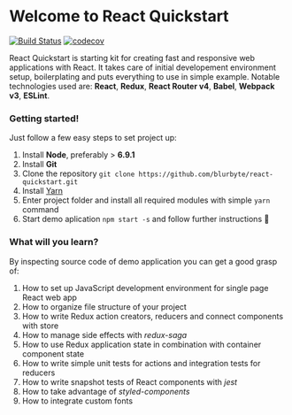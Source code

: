# Welcome to React Quickstart
[![Build Status](https://travis-ci.org/blurbyte/react-quickstart.svg?branch=master)](https://travis-ci.org/blurbyte/react-quickstart) [![codecov](https://codecov.io/gh/blurbyte/react-quickstart/branch/master/graph/badge.svg)](https://codecov.io/gh/blurbyte/react-quickstart)

React Quickstart is starting kit for creating fast and responsive web applications with React. It takes care of initial developement environment setup, boilerplating and puts everything to use in simple example. Notable technologies used are: __React__, __Redux__, __React Router v4__, __Babel__, __Webpack v3__, __ESLint__.

### Getting started!
Just follow a few easy steps to set project up:
  1. Install __Node__, preferably > __6.9.1__
  2. Install __Git__
  3. Clone the repository `git clone https://github.com/blurbyte/react-quickstart.git`
  4. Install [Yarn](https://yarnpkg.com/)
  5. Enter project folder and install all required modules with simple `yarn` command
  6. Start demo aplication `npm start -s` and follow further instructions 🙂

### What will you learn?
By inspecting source code of demo application you can get a good grasp of:
  1. How to set up JavaScript development environment for single page React web app
  2. How to organize file structure of your project
  3. How to write Redux action creators, reducers and connect components with store
  4. How to manage side effects with *redux-saga*
  5. How to use Redux application state in combination with container component state
  6. How to write simple unit tests for actions and integration tests for reducers
  7. How to write snapshot tests of React components with *jest*
  8. How to take advantage of *styled-components*
  9. How to integrate custom fonts
